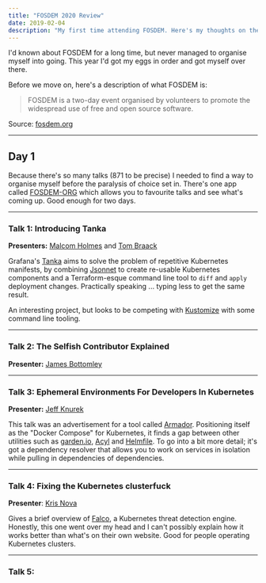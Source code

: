 ```yaml
---
title: "FOSDEM 2020 Review"
date: 2019-02-04
description: "My first time attending FOSDEM. Here's my thoughts on the two day conference."
---
```


I'd known about FOSDEM for a long time, but never managed to organise myself
into going. This year I'd got my eggs in order and got myself over there.

Before we move on, here's a description of what FOSDEM is:

> FOSDEM is a two-day event organised by volunteers to promote the
> widespread use of free and open source software.

Source: [fosdem.org](https://fosdem.org/2020/about/)

---

## Day 1

Because there's so many talks (871 to be precise) I needed to find a way
to organise myself before the paralysis of choice set in. There's one app called [FOSDEM-ORG](https://apps.apple.com/au/app/fosdem-org/id941904933)
which allows you to favourite talks and see what's coming up. Good enough
for two days.

---

### Talk 1: Introducing Tanka

**Presenters:** [Malcom Holmes](https://fosdem.org/2020/schedule/speaker/malcolm_holmes/) and [Tom Braack](https://fosdem.org/2020/schedule/speaker/tom_braack/)

Grafana's [Tanka](https://github.com/grafana/tanka) aims to solve the problem of
repetitive Kubernetes manifests, by combining [Jsonnet](https://jsonnet.org/) to create
re-usable Kubernetes components and a Terraform-esque command line tool to `diff` and `apply` deployment changes. Practically
speaking ... typing less to get the same result.

An interesting project, but looks to be competing with [Kustomize](https://kustomize.io/)
with some command line tooling.

---

### Talk 2: The Selfish Contributor Explained


**Presenter:** [James Bottomley](https://fosdem.org/2020/schedule/event/selfish_contributor/)

---

### Talk 3: Ephemeral Environments For Developers In Kubernetes

**Presenter:** [Jeff Knurek](https://fosdem.org/2020/schedule/speaker/jeff_knurek/)

This talk was an advertisement for a tool called [Armador](https://github.com/travelaudience/armador).
Positioning itself as the "Docker Compose" for Kubernetes, it finds a gap
between other utilities such as [garden.io](https://garden.io/), [Acyl](https://github.com/dollarshaveclub/acyl) and [Helmfile](https://github.com/roboll/helmfile). To go into a bit
more detail; it's got a dependency resolver that allows you to work on
services in isolation while pulling in dependencies of dependencies.

---

### Talk 4: Fixing the Kubernetes clusterfuck


**Presenter**: [Kris Nova](https://fosdem.org/2020/interviews/kris-nova/)

Gives a brief overview of [Falco](https://falco.org/), a Kubernetes threat
detection engine. Honestly, this one went over my head and I can't possibly
explain how it works better than what's on their own website. Good for
people operating Kubernetes clusters.

---

### Talk 5:



